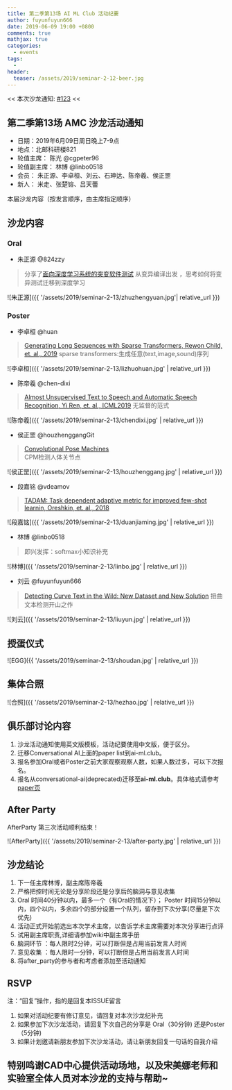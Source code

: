 ```yaml
---
title: 第二季第13场 AI ML Club 活动纪要
author: fuyunfuyun666
date: 2019-06-09 19:00 +0800
comments: true
mathjax: true
categories: 
  - events
tags:
  - 
header:
  teaser: /assets/2019/seminar-2-12-beer.jpg
---
```


<< 本次沙龙通知: [#123](https://github.com/BUPT/ai-ml.club/issues/123)  << 
## 第二季第13场 AMC 沙龙活动通知

- 日期：2019年6月09日周日晚上7-9点
- 地点：北邮科研楼821
- 轮值主席： 陈光 @cgpeter96
- 轮值副主席： 林博 @linbo0518
- 会员： 朱正源、李卓桓、刘云、石珅达、陈帝羲、侯正罡
- 新人： 米走、张楚镕、吕天蕾

本届沙龙内容（按发言顺序，由主席指定顺序）

## 沙龙内容
### Oral
- 朱正源 @824zzy
> 分享了[面向深度学习系统的突变软件测试]()
从变异编译出发 ，思考如何将变异测试迁移到深度学习

![朱正源]({{ '/assets/2019/seminar-2-13/zhuzhengyuan.jpg'| relative_url }})

### Poster

- 李卓桓 @huan 
> [Generating Long Sequences with Sparse Transformers, Rewon Child, et. al., 2019](https://openai.com/blog/sparse-transformer/)
sparse transformers:生成任意(text,image,sound)序列

![李卓桓]({{ '/assets/2019/seminar-2-13/lizhuohuan.jpg' | relative_url }})

- 陈帝羲 @chen-dixi
> [Almost Unsupervised Text to Speech and Automatic Speech Recognition, Yi Ren, et. al., ICML2019](https://speechresearch.github.io/unsuper/)
无监督的范式

![陈帝羲]({{ '/assets/2019/seminar-2-13/chendixi.jpg' | relative_url }})

- 侯正罡  @houzhenggangGit
> [Convolutional Pose Machines](https://arxiv.org/abs/1602.00134)  
CPM检测人体关节点

![侯正罡]({{ '/assets/2019/seminar-2-13/houzhenggang.jpg' | relative_url }})

- 段嘉铭 @vdeamov 
> [TADAM: Task dependent adaptive metric for improved few-shot learnin, Oreshkin, et. al., 2018](http://papers.nips.cc/paper/7352-tadam-task-dependent-adaptive-metric-for-improved-few-shot-learning.pdf)

![段嘉铭]({{ '/assets/2019/seminar-2-13/duanjiaming.jpg' | relative_url }})

- 林博  @linbo0518
> 即兴发挥：softmax小知识补充

![林博]({{ '/assets/2019/seminar-2-13/linbo.jpg' | relative_url }})


- 刘云 @fuyunfuyun666 
> [Detecting Curve Text in the Wild: New Dataset and New Solution](https://arxiv.org/abs/1712.02170) 
 扭曲文本检测开山之作

 ![刘云]({{ '/assets/2019/seminar-2-13/liuyun.jpg' | relative_url }})

## 授蛋仪式

![EGG]({{ '/assets/2019/seminar-2-13/shoudan.jpg' | relative_url }})


## 集体合照

![合照]({{ '/assets/2019/seminar-2-13/hezhao.jpg' | relative_url }})

## 俱乐部讨论内容

1. 沙龙活动通知使用英文版模板，活动纪要使用中文版，便于区分。
2. 迁移Conversational AI上面的paper list到ai-ml.club。
3. 报名参加Oral或者Poster之前大家观察观察人数，如果人数过多，可以下次报名。
4. 报名从conversational-ai(deprecated)迁移至**ai-ml.club**。具体格式请参考[paper页](https://github.com/BUPT/ai-ml.club/blob/master/docs/_pages/papers.md)


## After Party
AfterParty 第三次活动顺利结束！

![AfterParty]({{ '/assets/2019/seminar-2-13/after-party.jpg' | relative_url }})

## 沙龙结论
1. 下一任主席林博，副主席陈帝羲
2. 严格把控时间无论是分享阶段还是分享后的脑洞与意见收集
3. Oral 时间40分钟以内，最多一个（有Oral的情况下）； Poster 时间15分钟以内，四个以内，多余四个的部分设置一个队列，留存到下次分享(尽量是下次优先)
4. 活动正式开始前选出本次学术主席，以告诉学术主席需要对本次分享进行点评
5. 试用副主席职责,详细请参加wiki中副主席手册
6. 脑洞环节 ：每人限时2分钟，可以打断但是占用当前发言人时间
7. 意见收集 ：每人限时一分钟，可以打断但是占用当前发言人时间
8. 将after_party的参与者和考虑者添加至活动通知
## RSVP

注：“回复”操作，指的是回复本ISSUE留言

1. 如果对活动纪要有修订意见，请回复对本次沙龙纪补充
2. 如果参加下次沙龙活动，请回复下次自己的分享是 Oral（30分钟) 还是Poster（5分钟)
3. 如果计划邀请新朋友参加下次沙龙活动，请让新朋友回复一句话的自我介绍

## 特别鸣谢CAD中心提供活动场地，以及宋美娜老师和实验室全体人员对本沙龙的支持与帮助~

